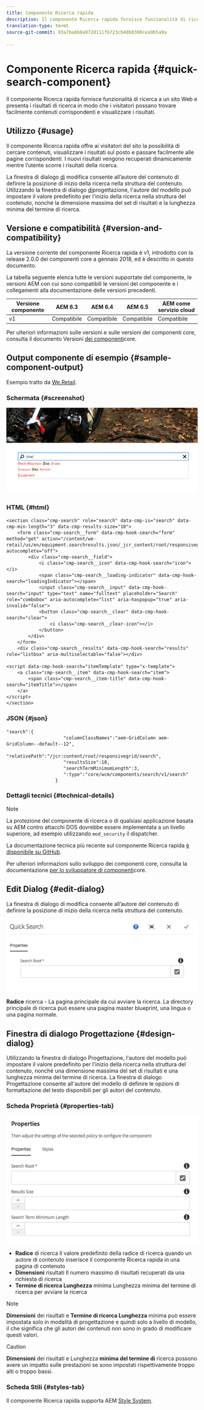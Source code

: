 ```yaml
---
title: Componente Ricerca rapida
description: Il componente Ricerca rapida fornisce funzionalità di ricerca a un sito Web e presenta i risultati di ricerca in modo che i visitatori possano effettuare ricerche nel sito e filtrare i risultati.
translation-type: tm+mt
source-git-commit: 93a7ba6b8a972d111fb723cb40b0380cea9b5a9a

---
```



# Componente Ricerca rapida {#quick-search-component}

Il componente Ricerca rapida fornisce funzionalità di ricerca a un sito Web e presenta i risultati di ricerca in modo che i visitatori possano trovare facilmente contenuti corrispondenti e visualizzare i risultati.

## Utilizzo {#usage}

Il componente Ricerca rapida offre ai visitatori del sito la possibilità di cercare contenuti, visualizzare i risultati sul posto e passare facilmente alle pagine corrispondenti. I nuovi risultati vengono recuperati dinamicamente mentre l’utente scorre i risultati della ricerca.

La finestra di dialogo [di](#edit-dialog) modifica consente all’autore del contenuto di definire la posizione di inizio della ricerca nella struttura del contenuto. Utilizzando la finestra di dialogo [di](#design-dialog)progettazione, l&#39;autore del modello può impostare il valore predefinito per l&#39;inizio della ricerca nella struttura del contenuto, nonché la dimensione massima del set di risultati e la lunghezza minima del termine di ricerca.

## Versione e compatibilità {#version-and-compatibility}

La versione corrente del componente Ricerca rapida è v1, introdotto con la release 2.0.0 dei componenti core a gennaio 2018, ed è descritto in questo documento.

La tabella seguente elenca tutte le versioni supportate del componente, le versioni AEM con cui sono compatibili le versioni del componente e i collegamenti alla documentazione delle versioni precedenti.

| Versione componente | AEM 6.3 | AEM 6.4 | AEM 6.5 | AEM come servizio cloud |
|--- |--- |--- |--- |---|
| v1 | Compatibile | Compatibile | Compatibile | Compatibile |

Per ulteriori informazioni sulle versioni e sulle versioni dei componenti core, consulta il documento Versioni [dei componenti](/help/versions.md)core.

## Output componente di esempio {#sample-component-output}

Esempio tratto da [We.Retail](https://docs.adobe.com/content/help/en/experience-manager-65/developing/bestpractices/we-retail/we-retail.html).

### Schermata {#screenshot}

![](/help/assets/screen_shot_2018-01-19at094248.png)

### HTML {#html}

```
<section class="cmp-search" role="search" data-cmp-is="search" data-cmp-min-length="3" data-cmp-results-size="10">
    <form class="cmp-search__form" data-cmp-hook-search="form" method="get" action="/content/we-retail/us/en/equipment.searchresults.json/_jcr_content/root/responsivegrid/search" autocomplete="off">
        <div class="cmp-search__field">
            <i class="cmp-search__icon" data-cmp-hook-search="icon"></i>
            <span class="cmp-search__loading-indicator" data-cmp-hook-search="loadingIndicator"></span>
            <input class="cmp-search__input" data-cmp-hook-search="input" type="text" name="fulltext" placeholder="Search" role="combobox" aria-autocomplete="list" aria-haspopup="true" aria-invalid="false">
            <button class="cmp-search__clear" data-cmp-hook-search="clear">
                <i class="cmp-search__clear-icon"></i>
            </button>
        </div>
    </form>
    <div class="cmp-search__results" data-cmp-hook-search="results" role="listbox" aria-multiselectable="false"></div>
    
<script data-cmp-hook-search="itemTemplate" type="x-template">
    <a class="cmp-search__item" data-cmp-hook-search="item">
        <span class="cmp-search__item-title" data-cmp-hook-search="itemTitle"></span>
    </a>
</script>
</section>
```

### JSON {#json}

```
"search":{  
                     "columnClassNames":"aem-GridColumn aem-GridColumn--default--12",
                     "relativePath":"/jcr:content/root/responsivegrid/search",
                     "resultsSize":10,
                     "searchTermMinimumLength":3,
                     ":type":"core/wcm/components/search/v1/search"
                  }
```

### Dettagli tecnici {#technical-details}

>[!NOTE]
>
>La protezione del componente di ricerca o di qualsiasi applicazione basata su AEM contro attacchi DOS dovrebbe essere implementata a un livello superiore, ad esempio utilizzando `mod_security` il dispatcher.

La documentazione tecnica più recente sul componente Ricerca rapida [è disponibile su GitHub](https://adobe.com/go/aem_cmp_tech_search_v1).

Per ulteriori informazioni sullo sviluppo dei componenti core, consulta la documentazione [per lo sviluppatore di componenti](/help/developing/overview.md)core.

## Edit Dialog {#edit-dialog}

La finestra di dialogo di modifica consente all’autore del contenuto di definire la posizione di inizio della ricerca nella struttura del contenuto.

![](/help/assets/screen_shot_2018-04-03at120132.png)

**Radice** ricerca - La pagina principale da cui avviare la ricerca. La directory principale di ricerca può essere una pagina master blueprint, una lingua o una pagina normale.

## Finestra di dialogo Progettazione {#design-dialog}

Utilizzando la finestra di dialogo Progettazione, l&#39;autore del modello può impostare il valore predefinito per l&#39;inizio della ricerca nella struttura del contenuto, nonché una dimensione massima del set di risultati e una lunghezza minima del termine di ricerca. La finestra di dialogo Progettazione consente all&#39;autore del modello di definire le opzioni di formattazione del testo disponibili per gli autori del contenuto.

### Scheda Proprietà {#properties-tab}

![](/help/assets/screen_shot_2018-04-03at120028.png)

* **Radice** di ricerca Il valore predefinito della radice di ricerca quando un autore di contenuto inserisce il componente Ricerca rapida in una pagina di contenuto
* **Dimensioni** risultati Il numero massimo di risultati recuperati da una richiesta di ricerca
* **Termine di ricerca Lunghezza** minima Lunghezza minima del termine di ricerca per avviare la ricerca

>[!NOTE]
>
>**Dimensioni** dei risultati e **Termine di ricerca Lunghezza** minima può essere impostata solo in modalità di progettazione e quindi solo a livello di modello, il che significa che gli autori dei contenuti non sono in grado di modificare questi valori.

>[!CAUTION]
>
>**Dimensioni** dei risultati e Lunghezza **minima del termine di** ricerca possono avere un impatto sulle prestazioni se sono impostati rispettivamente troppo alti o troppo bassi.

### Scheda Stili {#styles-tab}

Il componente Ricerca rapida supporta AEM [Style System](/help/get-started/authoring.md#component-styling).
